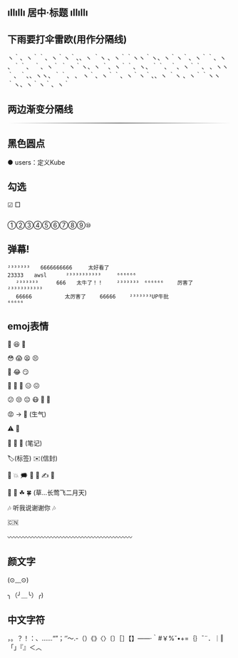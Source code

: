 ## ıllıllı 居中·标题 ıllıllı

## 下雨要打伞雷欧(用作分隔线)

ヽ｀、ヽ｀｀、ヽ｀ヽ｀、、ヽ ｀ヽ 、ヽ｀｀ヽヽ｀ヽ、ヽ｀ヽ｀、ヽ｀｀、ヽ 、｀｀、 ｀、ヽ｀  ｀ ヽ｀ヽ、ヽ ｀、ヽ｀｀、ヽ、｀｀、｀、ヽ｀｀、 、ヽヽ｀、｀、、ヽヽ、｀｀、 、 ヽ｀、ヽ｀｀、ヽ｀ヽ｀、、ヽ ｀ヽ 、ヽ｀｀ヽヽ｀ヽ、ヽ｀ヽ｀、ヽ｀

## 两边渐变分隔线

<hr class="general-md-css" style="border: 0; height: 1px; background-image: -webkit-linear-gradient(left, #FFF, #000, #FFF)" />

## 黑色圆点

● users：定义Kube

## 勾选

☑ □

## 

①②③④⑤⑥⑦⑧⑨⑩

## 弹幕!

```
²³³³³³³　　6666666666　　　太好看了
23333　　awsl      ²³³³³³³³³³³　　　⁶⁶⁶⁶⁶⁶
　 ²³³³³³³　    666　　太牛了！！　　 ²³³³³³³　⁶⁶⁶⁶⁶⁶ 　　厉害了　        　 ²³³³³³³³³³³
　 66666　       　太厉害了　　 66666　　 ²³³³³³³UP牛批                  ⁶⁶⁶⁶⁶
```

## emoj表情

🙂 😆 🥺

😳 😱 😫 😣

🤣 😂 😏

🤔 🧐 🤨 😑 😖 

😕 😒 😔 😷 🥱 🚬

😡 -> 🤬 (生气)

⚠ 🚫

📜 📃 📑 (笔记)

🏷(标签) ✉(信封)

💯 💥 🗯 💬 💭 ✍ 👣

🌱 🌿 ☘ 🍀 (草...长莺飞二月天)

🎶 听我说谢谢你 🎶

🇨🇳

〰〰〰〰〰〰〰〰〰〰〰〰〰〰〰〰〰〰〰〰

## 颜文字

(⊙﹏⊙)

╮（╯＿╰）╭)

## 中文字符

，。？！：、……“”；‘’～.-（）《》〈〉〔〕［］【】——·｀#￥%ˇ•+=｛｝ˉ¨．｜‖「」『』＜︿
